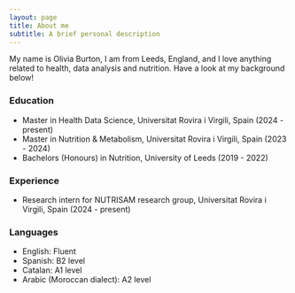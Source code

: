 ```yaml
---
layout: page
title: About me
subtitle: A brief personal description
---
```


My name is Olivia Burton, I am from Leeds, England, and I love anything related to health, data analysis and nutrition. Have a look at my background below!

### Education

- Master in Health Data Science, Universitat Rovira i Virgili, Spain (2024 - present)
- Master in Nutrition & Metabolism, Universitat Rovira i Virgili, Spain (2023 - 2024)
- Bachelors (Honours) in Nutrition, University of Leeds (2019 - 2022)

### Experience
- Research intern for NUTRISAM research group, Universitat Rovira i Virgili, Spain (2024 - present)

### Languages
- English: Fluent
- Spanish: B2 level
- Catalan: A1 level
- Arabic (Moroccan dialect): A2 level
